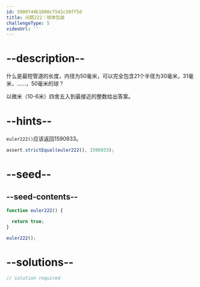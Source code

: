 ```yaml
---
id: 5900f44b1000cf542c50ff5d
title: 问题222：球体包装
challengeType: 5
videoUrl: ''
---
```


# --description--

什么是最短管道的长度，内径为50毫米，可以完全包含21个半径为30毫米，31毫米，......，50毫米的球？

以微米（10-6米）四舍五入到最接近的整数给出答案。

# --hints--

`euler222()`应该返回1590933。

```js
assert.strictEqual(euler222(), 1590933);
```

# --seed--

## --seed-contents--

```js
function euler222() {

  return true;
}

euler222();
```

# --solutions--

```js
// solution required
```
